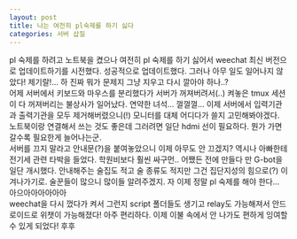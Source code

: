 ```yaml
---
layout: post
title: 나는 여전히 pl숙제를 하기 싫다
categories: 서버 삽질
---
```

pl 숙제를 하려고 노트북을 켰으나 여전히 pl 숙제를 하기 싫어서 weechat 최신 버전으로 업데이트하기를 시전했다. 성공적으로 업데이트했다. 그러나 아무 일도 일어나지 않았다! 제기랄!... 하 진짜 뭐가 문제지 그냥 지우고 다시 깔아야 하나..?<br>
어제 서버에서 키보드와 마우스를 분리했다가 서버가 꺼져버려서(..) 켜놓은 tmux 세션이 다 꺼져버리는 불상사가 일어났다. 연약한 녀석... 껄껄껄... 이제 서버에서 입력기관과 출력기관을 모두 제거해버렸으니(!) 모니터를 대체 어디다가 쓸지 고민해봐야겠다. 노트북이랑 연결해서 쓰는 것도 좋은데 그러려면 일단 hdmi 선이 필요하다. 뭔가 가면 갈수록 필요한게 늘어나는군.<br>
서버를 끄지 말라고 안내문(?)을 붙여놓았으니 이제 아무도 안 끄겠지? 역시나 아빠한테 전기세 관련 타박을 들었다. 학원비보다 훨씬 싸구먼.. 어쨌든 전에 만들다 만 G-bot을 일단 개시했다. 안내해주는 술집도 적고 술 종류도 적지만 그건 집단지성의 힘으로(?) 이겨나가기로. 술꾼들이 많으니 많이들 알려주겠지. 자 이제 정말 pl 숙제를 해야 한다... 아으아아아아아아<br>
weechat을 다시 껐다가 켜서 그런지 script 폴더들도 생기고 relay도 가능해져서 안드로이드로 위챗이 가능해졌다! 아주 편리하다. 이제 이불 속에서 안 나가도 편하게 잉여할 수 있게 되었다! 후후
